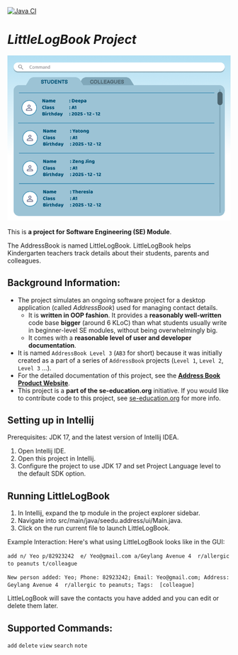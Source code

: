 [![Java CI](https://github.com/AY2526S1-CS2103T-F14B-1/tp/actions/workflows/gradle.yml/badge.svg)](https://github.com/AY2526S1-CS2103T-F14B-1/tp/actions/workflows/gradle.yml)

# _LittleLogBook Project_

![Ui](docs/images/Ui.png)

This is **a project for Software Engineering (SE) Module**.<br>

The AddressBook is named LittleLogBook. LittleLogBook helps Kindergarten
teachers track details about their students, parents and colleagues.


## Background Information:
 
* The project simulates an ongoing software project for a desktop application (called _AddressBook_) used for managing 
contact details.
  * It is **written in OOP fashion**. It provides a **reasonably well-written** code base **bigger** (around 6 KLoC) 
  than what students usually write in beginner-level SE modules, without being overwhelmingly big.
  * It comes with a **reasonable level of user and developer documentation**.
* It is named `AddressBook Level 3` (`AB3` for short) because it was initially created as a part of a series of 
`AddressBook` projects (`Level 1`, `Level 2`, `Level 3` ...).
* For the detailed documentation of this project, see the **[Address Book Product Website](https://se-education.org/addressbook-level3)**.
* This project is a **part of the se-education.org** initiative. 
If you would like to contribute code to this project, see [se-education.org](https://se-education.org/#contributing-to-se-edu) for more info.

## Setting up in Intellij
Prerequisites: JDK 17, and the latest version of Intellij IDEA.
1. Open Intellij IDE.
2. Open this project in Intellij.
3. Configure the project to use JDK 17 and set Project Language level to the default 
SDK option.

## Running LittleLogBook
1. In Intellij, expand the tp module in the project explorer sidebar.
2. Navigate into src/main/java/seedu.address/ui/Main.java.
3. Click on the run current file to launch LittleLogBook.

Example Interaction:
Here's what using LittleLogBook looks like in the GUI:

`add n/ Yeo p/82923242  e/ Yeo@gmail.com a/Geylang Avenue 4  r/allergic to peanuts t/colleague`

`New person added: Yeo; Phone: 82923242; Email: Yeo@gmail.com; Address: Geylang Avenue 4  r/allergic to peanuts; Tags: 
[colleague]`

LittleLogBook will save the contacts you have added and
you can edit or delete them later. 

## Supported Commands:
`add` `delete` `view`
`search` `note`




